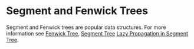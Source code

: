 # Segment and Fenwick Trees

Segment and Fenwick trees are popular data structures. For more information see
[Fenwick Tree](https://en.wikipedia.org/wiki/Fenwick_tree),
[Segment Tree](https://en.wikipedia.org/wiki/Segment_tree)
[Lazy Propagation in Segment Tree](https://www.geeksforgeeks.org/lazy-propagation-in-segment-tree).
